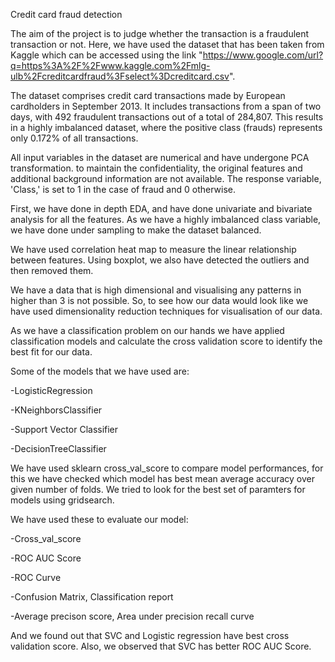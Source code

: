 Credit card fraud detection

The aim of the project is to judge whether the transaction is a fraudulent transaction or not. Here, we have used the dataset that has been taken from Kaggle which can be accessed using the link "https://www.google.com/url?q=https%3A%2F%2Fwww.kaggle.com%2Fmlg-ulb%2Fcreditcardfraud%3Fselect%3Dcreditcard.csv".

The dataset comprises credit card transactions made by European cardholders in September 2013. It includes transactions from a span of two days, with 492 fraudulent transactions out of a total of 284,807. This results in a highly imbalanced dataset, where the positive class (frauds) represents only 0.172% of all transactions.

All input variables in the dataset are numerical and have undergone PCA transformation. to maintain the confidentiality, the original features and additional background information are not available. The response variable, 'Class,' is set to 1 in the case of fraud and 0 otherwise.

First, we have done in depth EDA, and have done univariate and bivariate analysis for all the features. As we have a highly imbalanced class variable, we have done under sampling to make the dataset balanced.

We have used correlation heat map to measure the linear relationship between features. Using boxplot, we also have detected the outliers and then removed them.

We have a data that is high dimensional and visualising any patterns in higher than 3 is not possible. So, to see how our data would look like we have used dimensionality reduction techniques for visualisation of our data.

As we have a classification problem on our hands we have applied classification models and calculate the cross validation score to identify the best fit for our data.

Some of the models that we have used are:

-LogisticRegression

-KNeighborsClassifier

-Support Vector Classifier

-DecisionTreeClassifier


We have used sklearn cross_val_score to compare model performances, for this we have checked which model has best mean average accuracy over given number of folds. We tried to look for the best set of paramters for models using gridsearch.

We have used these to evaluate our model:

-Cross_val_score

-ROC AUC Score

-ROC Curve

-Confusion Matrix, Classification report

-Average precison score, Area under precision recall curve

And we found out that SVC and Logistic regression have best cross validation score. Also, we observed that SVC has better ROC AUC Score.
